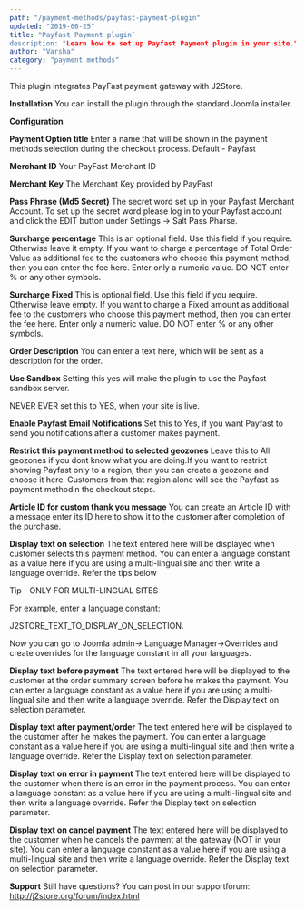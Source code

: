 ```yaml
---
path: "/payment-methods/payfast-payment-plugin"
updated: "2019-06-25"
title: "Payfast Payment plugin¨
description: "Learn how to set up Payfast Payment plugin in your site."
author: "Varsha"
category: "payment methods"
---
```


This plugin integrates PayFast payment gateway with J2Store.

**Installation**
You can install the plugin through the standard Joomla installer.

**Configuration**

**Payment Option title**
Enter a name that will be shown in the payment methods selection during the checkout process. Default - Payfast

**Merchant ID**
Your PayFast Merchant ID

**Merchant Key**
The Merchant Key provided by PayFast

**Pass Phrase (Md5 Secret)**
The secret word set up in your Payfast Merchant Account.
To set up the secret word please log in to your Payfast account and click the EDIT button under Settings → Salt Pass Pharse.

**Surcharge percentage**
This is an optional field. Use this field if you require. Otherwise leave it empty.
If you want to charge a percentage of Total Order Value as additional fee to the customers who choose this payment method, then you can enter the fee here. Enter only a numeric value. DO NOT enter % or any other symbols.

**Surcharge Fixed**
This is optional field. Use this field if you require. Otherwise leave empty.
If you want to charge a Fixed amount as additional fee to the customers who choose this payment method, then you can enter the fee here. Enter only a numeric value. DO NOT enter % or any other symbols.

**Order Description**
You can enter a text here, which will be sent as a description for the order.

**Use Sandbox**
Setting this yes will make the plugin to use the Payfast sandbox server.

NEVER EVER set this to YES, when your site is live.

**Enable Payfast Email Notifications**
Set this to Yes, if you want Payfast to send you notifications after a customer makes payment.

**Restrict this payment method to selected geozones**
Leave this to All geozones if you dont know what you are doing.If you want to restrict showing Payfast only to a region, then you can create a geozone and choose it here. Customers from that region alone will see the Payfast as payment methodin the checkout steps.

**Article ID for custom thank you message**
You can create an Article ID with a message enter its ID here to show it to the customer after completion of the purchase.

**Display text on selection**
The text entered here will be displayed when customer selects this payment method.
You can enter a language constant as a value here if you are using a multi-lingual site and then write a language override. Refer the tips below

Tip - ONLY FOR MULTI-LINGUAL SITES

For example, enter a language constant:

J2STORE_TEXT_TO_DISPLAY_ON_SELECTION.

Now you can go to Joomla admin-> Language Manager->Overrides and create overrides for the language constant in all your languages.

**Display text before payment**
The text entered here will be displayed to the customer at the order summary screen before he makes the payment.
You can enter a language constant as a value here if you are using a multi-lingual site and then write a language override. Refer the Display text on selection parameter.

**Display text after payment/order**
The text entered here will be displayed to the customer after he makes the payment.
You can enter a language constant as a value here if you are using a multi-lingual site and then write a language override. Refer the Display text on selection parameter.

**Display text on error in payment**
The text entered here will be displayed to the customer when there is an error in the payment process.
You can enter a language constant as a value here if you are using a multi-lingual site and then write a language override. Refer the Display text on selection parameter.

**Display text on cancel payment**
The text entered here will be displayed to the customer when he cancels the payment at the gateway (NOT in your site).
You can enter a language constant as a value here if you are using a multi-lingual site and then write a language override. Refer the Display text on selection parameter.

**Support**
Still have questions? You can post in our supportforum: http://j2store.org/forum/index.html

